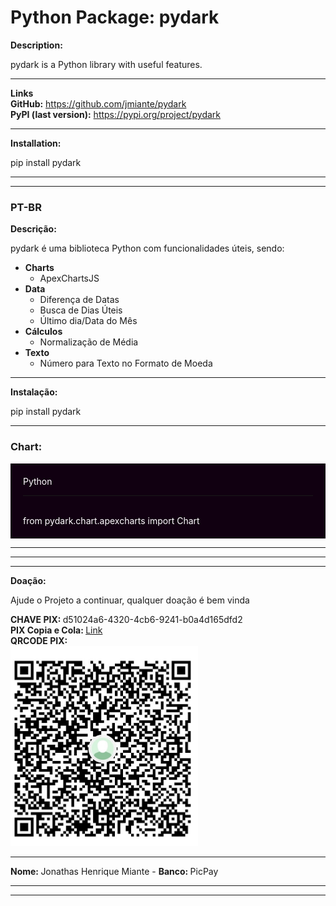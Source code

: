 <h1>Python Package: pydark</h1>

<b>Description:</b>
<p>
    pydark is a Python library with useful features.
</p>

<hr>
<b>Links</b> <br>
<b>GitHub:</b> <a href="https://github.com/jmiante/pydark/" target="_blank">https://github.com/jmiante/pydark</a> <br>
<b>PyPI (last version):</b> <a href="https://pypi.org/project/pydark/" target="_blank">https://pypi.org/project/pydark</a> <br>


<hr>
<b>Installation:</b>
<p>pip install pydark</p>

<hr><hr>
<h3> PT-BR </h3>
<b>Descrição:</b>
<p>
    pydark é uma biblioteca Python com funcionalidades úteis, sendo:
</p>
<ul>
    <li> <b>Charts</b>
        <ul>
            <li>ApexChartsJS</li>
        </ul>
    </li> 
    <li> <b>Data</b>
        <ul>
            <li>Diferença de Datas</li>
            <li>Busca de Dias Úteis</li>
            <li>Último dia/Data do Mês</li>
        </ul>
    </li> 
    <li> <b>Cálculos</b>
        <ul>
            <li>Normalização de Média</li>
        </ul>
    </li>
    <li> <b>Texto</b>
        <ul>
            <li>Número para Texto no Formato de Moeda</li>
        </ul>
    </li>
</ul>

<hr>
<b>Instalação:</b>
<p>pip install pydark</p>
<hr>

### Chart:

<div style="background-color: #110011;; color: #fff; padding: 20px;">
Python
<hr style="border-color: #fff">
<br>
from pydark.chart.apexcharts import Chart

</div>



<hr>


<hr>
<hr>
<b>Doação:</b>
<p>Ajude o Projeto a continuar, qualquer doação é bem vinda</p>

<b>CHAVE PIX: </b> d51024a6-4320-4cb6-9241-b0a4d165dfd2 <br>
<b>PIX Copia e Cola: </b> <a href="00020126860014br.gov.bcb.pix0136d51024a6-4320-4cb6-9241-b0a4d165dfd20224Doacao para Projeto PiPY5204000053039865802BR5924Jonathas Henrique Miante6009Sao Paulo62100506Doacao630459B3"> Link </a> <br>
<b>QRCODE PIX: </b> <br> <img src="https://raw.githubusercontent.com/jmiante/relativedate/84840043692a8ddba11572b19379d7c9ad6381d2/site/img/pix.jpg" style="max-width: 300px;">
<hr>
<p><b>Nome: </b>Jonathas Henrique Miante - <b>Banco: </b>PicPay</p>

<hr>
<hr>

